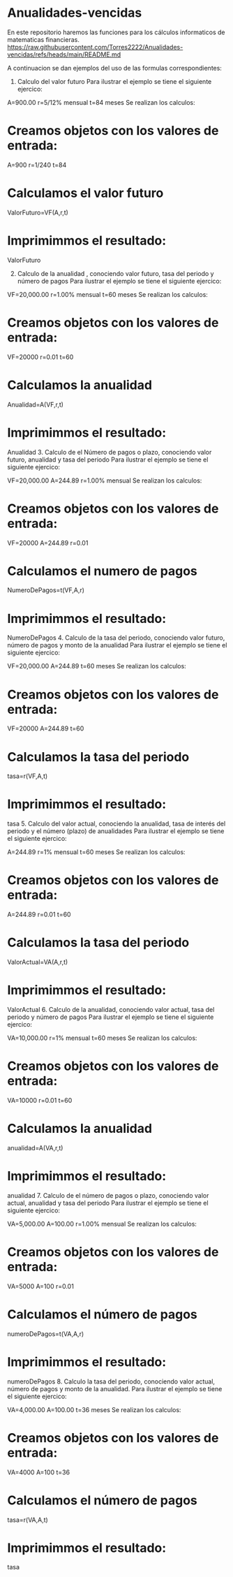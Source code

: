 # Anualidades-vencidas 
En este repositorio haremos las funciones para los cálculos informaticos de matematicas financieras.   
https://raw.githubusercontent.com/Torres2222/Anualidades-vencidas/refs/heads/main/README.md

A continuacion se dan ejemplos del uso de las formulas correspondientes:

1. Calculo del valor futuro
Para ilustrar el ejemplo se tiene el siguiente ejercico:

A=900.00 
r=5/12% mensual 
t=84 meses
Se realizan los calculos:
# Creamos objetos con los valores de entrada:
A=900
r=1/240
t=84
# Calculamos el valor futuro
ValorFuturo=VF(A,r,t)
# Imprimimmos el resultado: 
ValorFuturo

2. Calculo de la anualidad , conociendo valor futuro, tasa del periodo y número de pagos
Para ilustrar el ejemplo se tiene el siguiente ejercico:

VF=20,000.00 
r=1.00% mensual 
t=60 meses
Se realizan los calculos:

# Creamos objetos con los valores de entrada:
VF=20000
r=0.01
t=60
# Calculamos la anualidad
Anualidad=A(VF,r,t)
# Imprimimmos el resultado: 
Anualidad
3. Calculo de el Número de pagos o plazo, conociendo valor futuro, anualidad y tasa del periodo
Para ilustrar el ejemplo se tiene el siguiente ejercico:

VF=20,000.00 
A=244.89 
r=1.00% mensual
Se realizan los calculos:

# Creamos objetos con los valores de entrada:
VF=20000
A=244.89
r=0.01
# Calculamos el numero de pagos
NumeroDePagos=t(VF,A,r)
# Imprimimmos el resultado: 
NumeroDePagos
4. Calculo de la tasa del periodo, conociendo valor futuro, número de pagos y monto de la anualidad
Para ilustrar el ejemplo se tiene el siguiente ejercico:

VF=20,000.00 
A=244.89 
t=60 meses
Se realizan los calculos:

# Creamos objetos con los valores de entrada:
VF=20000
A=244.89
t=60
# Calculamos la tasa del periodo
tasa=r(VF,A,t)
# Imprimimmos el resultado: 
tasa
5. Calculo del valor actual, conociendo la anualidad, tasa de interés del periodo y el número (plazo) de anualidades
Para ilustrar el ejemplo se tiene el siguiente ejercico:

A=244.89 
r=1% mensual 
t=60 meses
Se realizan los calculos:

# Creamos objetos con los valores de entrada:
A=244.89
r=0.01
t=60
# Calculamos la tasa del periodo
ValorActual=VA(A,r,t)
# Imprimimmos el resultado: 
ValorActual
6. Calculo de la anualidad, conociendo valor actual, tasa del periodo y número de pagos
Para ilustrar el ejemplo se tiene el siguiente ejercico:

VA=10,000.00 
r=1% mensual 
t=60 meses
Se realizan los calculos:

# Creamos objetos con los valores de entrada:
VA=10000
r=0.01
t=60
# Calculamos la anualidad
anualidad=A(VA,r,t)
# Imprimimmos el resultado: 
anualidad
7. Calculo de el número de pagos o plazo, conociendo valor actual, anualidad y tasa del periodo
Para ilustrar el ejemplo se tiene el siguiente ejercico:

VA=5,000.00 
A=100.00 
r=1.00% mensual
Se realizan los calculos:

# Creamos objetos con los valores de entrada:
VA=5000
A=100
r=0.01
# Calculamos el número de pagos
numeroDePagos=t(VA,A,r)
# Imprimimmos el resultado: 
numeroDePagos
8. Calculo la tasa del periodo, conociendo valor actual, número de pagos y monto de la anualidad.
Para ilustrar el ejemplo se tiene el siguiente ejercico:

VA=4,000.00 
A=100.00 
t=36 meses
Se realizan los calculos:

# Creamos objetos con los valores de entrada:
VA=4000
A=100
t=36
# Calculamos el número de pagos
tasa=r(VA,A,t)
# Imprimimmos el resultado: 
tasa
